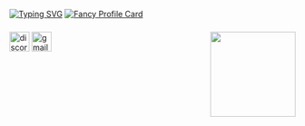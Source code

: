 <a href="https://git.io/typing-svg"><img src="https://readme-typing-svg.herokuapp.com?font=Fira+Code&weight=600&size=35&pause=1000&color=FFDCCC&width=435&lines=BKUNG+BK" alt="Typing SVG" /></a>
[![Fancy Profile Card](https://fancy-readme-stats.vercel.app/api?&hide_border=true&username=BKungBK&theme=rain&footer=bkungbk12@gmail.com&show_icons=true&title=BKUNG%20BK&description=Python%20and%20Unity%20dev.&include_all_commits=true&show_icons=true)](https://github.com/maximjsx/fancy-readme-stats)

###

<img align="right" height="150" src="https://i.pinimg.com/736x/8c/12/99/8c129910e0e8129955cba9b8cb233785.jpg"  />

###

<div align="left">
  <img src="https://img.shields.io/static/v1?message=Discord&logo=discord&label=&color=7289DA&logoColor=white&labelColor=&style=for-the-badge" height="35" alt="discord logo"  />
  <img src="https://img.shields.io/static/v1?message=Gmail&logo=gmail&label=&color=D14836&logoColor=white&labelColor=&style=for-the-badge" height="35" alt="gmail logo"  />
</div>

###

